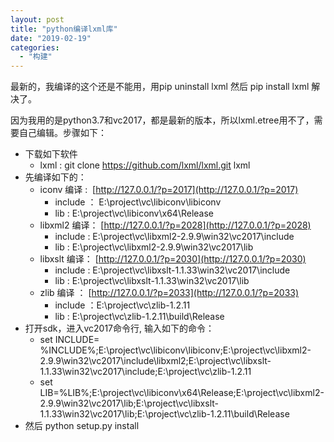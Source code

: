 ```yaml
---
layout: post
title: "python编译lxml库"
date: "2019-02-19"
categories: 
  - "构建"
---
```


最新的，我编译的这个还是不能用，用pip uninstall lxml 然后 pip install lxml 解决了。

因为我用的是python3.7和vc2017，都是最新的版本，所以lxml.etree用不了，需要自己编辑。步骤如下：

- 下载如下软件
    - lxml : git clone https://github.com/lxml/lxml.git lxml
- 先编译如下的：
    - iconv 编译 :  [http://127.0.0.1/?p=2017](http://127.0.0.1/?p=2017)
        - include ： E:\\project\\vc\\libiconv\\libiconv
        - lib : E:\\project\\vc\\libiconv\\x64\\Release
    - libxml2 编译： [http://127.0.0.1/?p=2028](http://127.0.0.1/?p=2028)
        - include : E:\\project\\vc\\libxml2-2.9.9\\win32\\vc2017\\include
        - lib : E:\\project\\vc\\libxml2-2.9.9\\win32\\vc2017\\lib
    - libxslt 编译： [http://127.0.0.1/?p=2030](http://127.0.0.1/?p=2030)
        - include : E:\\project\\vc\\libxslt-1.1.33\\win32\\vc2017\\include
        - lib : E:\\project\\vc\\libxslt-1.1.33\\win32\\vc2017\\lib
    - zlib 编译 ： [http://127.0.0.1/?p=2033](http://127.0.0.1/?p=2033)
        - include ：E:\\project\\vc\\zlib-1.2.11
        - lib : E:\\project\\vc\\zlib-1.2.11\\build\\Release
- 打开sdk，进入vc2017命令行, 输入如下的命令：
    - set INCLUDE= %INCLUDE%;E:\\project\\vc\\libiconv\\libiconv;E:\\project\\vc\\libxml2-2.9.9\\win32\\vc2017\\include\\libxml2;E:\\project\\vc\\libxslt-1.1.33\\win32\\vc2017\\include;E:\\project\\vc\\zlib-1.2.11
    - set LIB=%LIB%;E:\\project\\vc\\libiconv\\x64\\Release;E:\\project\\vc\\libxml2-2.9.9\\win32\\vc2017\\lib;E:\\project\\vc\\libxslt-1.1.33\\win32\\vc2017\\lib;E:\\project\\vc\\zlib-1.2.11\\build\\Release
- 然后 python setup.py install
